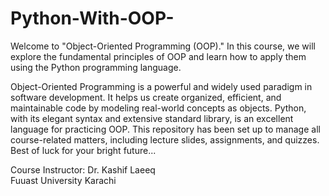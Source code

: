 # Python-With-OOP-
Welcome to "Object-Oriented Programming (OOP)." In this course, we will explore the fundamental principles of OOP and learn how to apply them using the Python programming language.

Object-Oriented Programming is a powerful and widely used paradigm in software development. It helps us create organized, efficient, and maintainable code by modeling real-world concepts as objects. Python, with its elegant syntax and extensive standard library, is an excellent language for practicing OOP.
This repository has been set up to manage all course-related matters, including lecture slides, assignments, and quizzes.
Best of luck for your bright future...

Course Instructor: Dr. Kashif Laeeq</br>
Fuuast University Karachi
